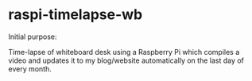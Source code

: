 raspi-timelapse-wb
==================

Initial purpose:

Time-lapse of whiteboard desk using a Raspberry Pi which compiles a video and updates it to my blog/website automatically on the last day of every month.
